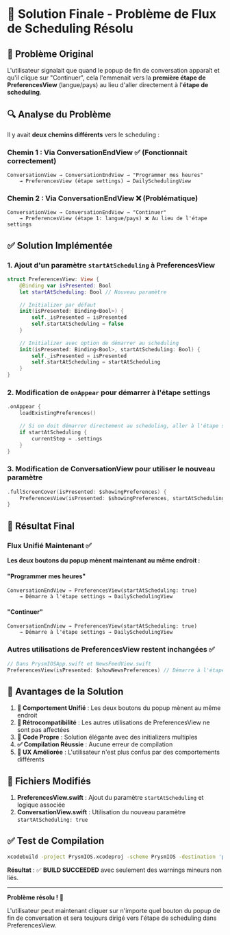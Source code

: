 # 🎯 Solution Finale - Problème de Flux de Scheduling Résolu

## 🚨 **Problème Original**

L'utilisateur signalait que quand le popup de fin de conversation apparaît et qu'il clique sur "Continuer", cela l'emmenait vers la **première étape de PreferencesView** (langue/pays) au lieu d'aller directement à l'**étape de scheduling**.

## 🔍 **Analyse du Problème**

Il y avait **deux chemins différents** vers le scheduling :

### **Chemin 1 : Via ConversationEndView** ✅ (Fonctionnait correctement)
```
ConversationView → ConversationEndView → "Programmer mes heures" 
    → PreferencesView (étape settings) → DailySchedulingView
```

### **Chemin 2 : Via ConversationEndView** ❌ (Problématique)
```
ConversationView → ConversationEndView → "Continuer" 
    → PreferencesView (étape 1: langue/pays) ❌ Au lieu de l'étape settings
```

## ✅ **Solution Implémentée**

### **1. Ajout d'un paramètre `startAtScheduling` à PreferencesView**

```swift
struct PreferencesView: View {
    @Binding var isPresented: Bool
    let startAtScheduling: Bool // Nouveau paramètre
    
    // Initializer par défaut
    init(isPresented: Binding<Bool>) {
        self._isPresented = isPresented
        self.startAtScheduling = false
    }
    
    // Initializer avec option de démarrer au scheduling
    init(isPresented: Binding<Bool>, startAtScheduling: Bool) {
        self._isPresented = isPresented
        self.startAtScheduling = startAtScheduling
    }
}
```

### **2. Modification de `onAppear` pour démarrer à l'étape settings**

```swift
.onAppear {
    loadExistingPreferences()
    
    // Si on doit démarrer directement au scheduling, aller à l'étape settings
    if startAtScheduling {
        currentStep = .settings
    }
}
```

### **3. Modification de ConversationView pour utiliser le nouveau paramètre**

```swift
.fullScreenCover(isPresented: $showingPreferences) {
    PreferencesView(isPresented: $showingPreferences, startAtScheduling: true)
}
```

## 🎯 **Résultat Final**

### **Flux Unifié Maintenant** ✅

**Les deux boutons du popup mènent maintenant au même endroit :**

#### **"Programmer mes heures"**
```
ConversationEndView → PreferencesView(startAtScheduling: true) 
    → Démarre à l'étape settings → DailySchedulingView
```

#### **"Continuer"** 
```
ConversationEndView → PreferencesView(startAtScheduling: true) 
    → Démarre à l'étape settings → DailySchedulingView
```

### **Autres utilisations de PreferencesView restent inchangées** ✅

```swift
// Dans PrysmIOSApp.swift et NewsFeedView.swift
PreferencesView(isPresented: $showNewsPreferences) // Démarre à l'étape 1
```

## 🔧 **Avantages de la Solution**

1. **🎯 Comportement Unifié** : Les deux boutons du popup mènent au même endroit
2. **🔄 Rétrocompatibilité** : Les autres utilisations de PreferencesView ne sont pas affectées
3. **🧹 Code Propre** : Solution élégante avec des initializers multiples
4. **✅ Compilation Réussie** : Aucune erreur de compilation
5. **🎨 UX Améliorée** : L'utilisateur n'est plus confus par des comportements différents

## 📝 **Fichiers Modifiés**

1. **PreferencesView.swift** : Ajout du paramètre `startAtScheduling` et logique associée
2. **ConversationView.swift** : Utilisation du nouveau paramètre `startAtScheduling: true`

## ✅ **Test de Compilation**

```bash
xcodebuild -project PrysmIOS.xcodeproj -scheme PrysmIOS -destination 'platform=iOS Simulator,name=iPhone 16' build
```

**Résultat** : ✅ **BUILD SUCCEEDED** avec seulement des warnings mineurs non liés.

---

**Problème résolu ! 🎉** 

L'utilisateur peut maintenant cliquer sur n'importe quel bouton du popup de fin de conversation et sera toujours dirigé vers l'étape de scheduling dans PreferencesView. 